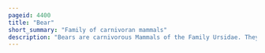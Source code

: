 ```yaml
---
pageid: 4400
title: "Bear"
short_summary: "Family of carnivoran mammals"
description: "Bears are carnivorous Mammals of the Family Ursidae. They are classified as caniforms, or doglike carnivorans. Although only eight Species of Bears are extant, they are widespread, appearing in a wide Variety of Habitats throughout most of the Northern Hemisphere and partially in the Southern Hemisphere. Bears are found on the Continents of north America south america and Eurasia. Common Characteristics of modern Bears include large Bodies with large stocky Legs long snouts small rounded Ears shaggy Hair plantigrade Paws with five nonretractable Claws and short Tails."
---
```

